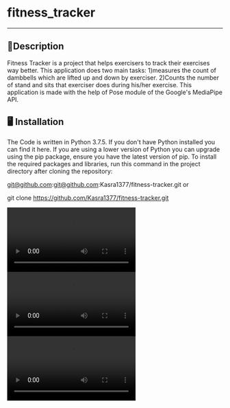 # fitness_tracker
---
📝Description
---
Fitness Tracker is a project that helps exercisers to track their exercises way better. This application does two main tasks:
1)measures the count of dambbells which are lifted up and down by exerciser.
2)Counts the number of stand and sits that exerciser does during his/her exercise.
This application is made with the help of Pose module of the Google's MediaPipe API. 

🖥 Installation
---
The Code is written in Python 3.7.5. If you don't have Python installed you can find it here. If you are using a lower version of Python you can upgrade using the pip package, ensure you have the latest version of pip. To install the required packages and libraries, run this command in the project directory after cloning the repository:

git@github.com:git@github.com:Kasra1377/fitness-tracker.git
or

git clone https://github.com/Kasra1377/fitness-tracker.git

![1](outputs/output.webm)
![2](outputs/output1.avi)
![3](outputs/output2.avi)
